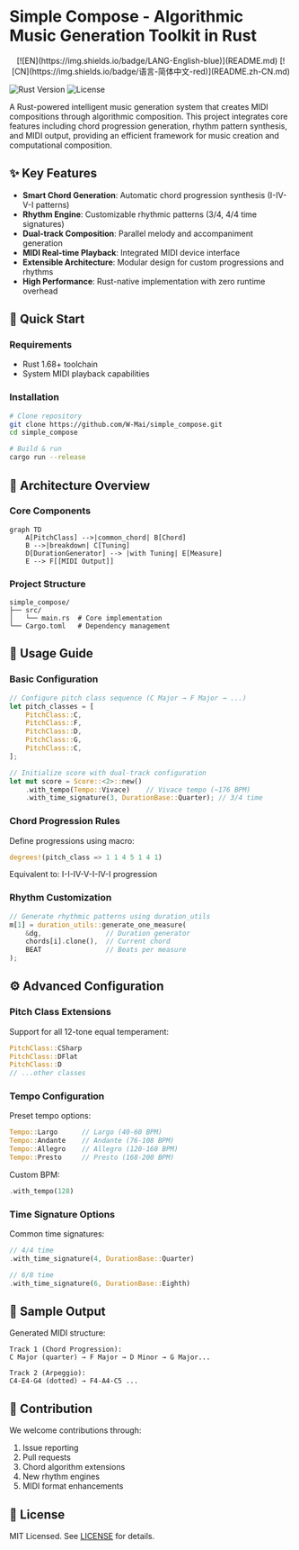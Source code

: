 # Simple Compose - Algorithmic Music Generation Toolkit in Rust

<div align="center">
[![EN](https://img.shields.io/badge/LANG-English-blue)](README.md)
[![CN](https://img.shields.io/badge/语言-简体中文-red)](README.zh-CN.md)
</div>

![Rust Version](https://img.shields.io/badge/rust-1.68%2B-blue)
![License](https://img.shields.io/badge/license-MIT-green)

A Rust-powered intelligent music generation system that creates MIDI compositions through algorithmic composition. This project integrates core features including chord progression generation, rhythm pattern synthesis, and MIDI output, providing an efficient framework for music creation and computational composition.

## ✨ Key Features

- **Smart Chord Generation**: Automatic chord progression synthesis (I-IV-V-I patterns)
- **Rhythm Engine**: Customizable rhythmic patterns (3/4, 4/4 time signatures)
- **Dual-track Composition**: Parallel melody and accompaniment generation
- **MIDI Real-time Playback**: Integrated MIDI device interface
- **Extensible Architecture**: Modular design for custom progressions and rhythms
- **High Performance**: Rust-native implementation with zero runtime overhead

## 🚀 Quick Start

### Requirements

- Rust 1.68+ toolchain
- System MIDI playback capabilities

### Installation

```bash
# Clone repository
git clone https://github.com/W-Mai/simple_compose.git
cd simple_compose

# Build & run
cargo run --release
```

## 🎼 Architecture Overview

### Core Components

```mermaid
graph TD
    A[PitchClass] -->|common_chord| B[Chord]
    B -->|breakdown| C[Tuning]
    D[DurationGenerator] --> |with Tuning| E[Measure]
    E --> F[[MIDI Output]]
```

### Project Structure

```
simple_compose/
├── src/
│   └── main.rs  # Core implementation
└── Cargo.toml   # Dependency management
```

## 🎹 Usage Guide

### Basic Configuration

```rust
// Configure pitch class sequence (C Major → F Major → ...)
let pitch_classes = [
    PitchClass::C,
    PitchClass::F,
    PitchClass::D,
    PitchClass::G,
    PitchClass::C,
];

// Initialize score with dual-track configuration
let mut score = Score::<2>::new()
    .with_tempo(Tempo::Vivace)    // Vivace tempo (~176 BPM)
    .with_time_signature(3, DurationBase::Quarter); // 3/4 time
```

### Chord Progression Rules

Define progressions using macro:

```rust
degrees!(pitch_class => 1 1 4 5 1 4 1)
```
Equivalent to: I-I-IV-V-I-IV-I progression

### Rhythm Customization

```rust
// Generate rhythmic patterns using duration_utils
m[1] = duration_utils::generate_one_measure(
    &dg,                // Duration generator
    chords[i].clone(),  // Current chord
    BEAT                // Beats per measure
);
```

## ⚙️ Advanced Configuration

### Pitch Class Extensions

Support for all 12-tone equal temperament:

```rust
PitchClass::CSharp
PitchClass::DFlat
PitchClass::D
// ...other classes
```

### Tempo Configuration

Preset tempo options:

```rust
Tempo::Largo      // Largo (40-60 BPM)
Tempo::Andante    // Andante (76-108 BPM)
Tempo::Allegro    // Allegro (120-168 BPM)
Tempo::Presto     // Presto (168-200 BPM)
```

Custom BPM:

```rust
.with_tempo(128)
```

### Time Signature Options

Common time signatures:

```rust
// 4/4 time
.with_time_signature(4, DurationBase::Quarter)

// 6/8 time
.with_time_signature(6, DurationBase::Eighth)
```

## 🎵 Sample Output

Generated MIDI structure:

```
Track 1 (Chord Progression):
C Major (quarter) → F Major → D Minor → G Major...

Track 2 (Arpeggio):
C4-E4-G4 (dotted) → F4-A4-C5 ...
```

## 🤝 Contribution

We welcome contributions through:

1. Issue reporting
2. Pull requests
3. Chord algorithm extensions
4. New rhythm engines
5. MIDI format enhancements

## 📜 License

MIT Licensed. See [LICENSE](LICENSE) for details.
